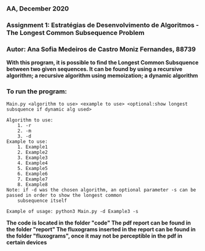 ### AA, December 2020
### Assignment 1: Estratégias de Desenvolvimento de Algoritmos - The Longest Common Subsequence Problem
### Autor: Ana Sofia Medeiros de Castro Moniz Fernandes, 88739

**With this program, it is possible to find the Longest Common Subsquence between two given sequences.
It can be found by using a recursive algorithm; a recursive algorithm using memoization; a dynamic algorithm**

### To run the program:
    Main.py <algorithm to use> <example to use> <optional:show longest subsquence if dynamic alg used>

    Algorithm to use:
        1. -r
        2. -m
        3. -d
    Example to use:
        1. Example1
        2. Example2
        3. Example3
        4. Example4
        5. Example5
        6. Example6
        7. Example7
        8. Example8
    Note: if -d was the chosen algorithm, an optional parameter -s can be passed in order to show the longest common
        subsequence itself

    Example of usage: python3 Main.py -d Example3 -s

**The code is located in the folder "code"
The pdf report can be found in the folder "report"
The fluxograms inserted in the report can be found in the folder "fluxograms", once it may not be perceptible in the pdf in certain devices**
